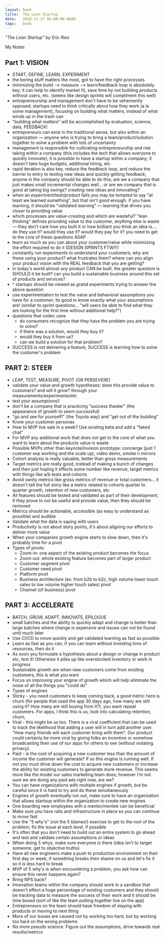 ```yaml
---
layout: book
title:  The Lean Startup
date:   2018-11-27 06:00:00-0600
tags:   book
---
```


_"The Lean Startup" by Eric Ries_

My Notes

## Part 1: VISION

- START, DEFINE, LEARN, EXPERIMENT
- the boring stuff matters the most, got to have the right processes
- minimizing the build --> measure --> learn/feedback loop is absolutely key; it can help to identify market fit, save time by not building products without users, etc. (seems like design sprints will compliment this well)
- entrepreneurship and management don't have to be vehemently opposed; startups need to think critically about how they work (a la some management), focusing on building what matters, instead of what winds up in the trash can
- "building what matters" will be accomplished by evaluation, science, data, FEEDBACK!
- entrepreneurs can exist in the traditional sense, but also within an organization — anyone who is trying to bring a team/product/solution together to solve a problem with lots of uncertainty
- management is responsible for cultivating entrepreneurship and risk taking within a company (this includes the tech that allows everyone to quickly innovate); it is possible to have a startup within a company; it doesn't take huge budgets, additional hiring, etc
- rapid iteration is also key, reduce the feedback loop, and reduce the barrier to entry to testing new ideas and quickly getting feedback; anyone in the company should be able to do this; are we a company that just makes small incremental changes well... or are we company that is good at taking big swings? creating new ideas and innovating?
- when an experiment/test/product fails you may be tempted to say "at least we learned something", but that isn't good enough. if you have learning, it should be "validated learning" — learning that drives you closer to providing value
- which processes are value-creating and which are wasteful? "lean thinking" defines providing value to the customer, anything else is waste — they don't care how you built it or how brilliant you think an idea is.... do they use it? would they use it? would they pay for it? you need to get to the core of these questions ASAP
- learn as much as you can about your customer/value while minimizing the effort required to do it (DESIGN SPRINTS FTW!!!)
- constantly run experiments to understand your customers; why are these using your product? what frustrates them? where can you align your product vision with the REAL feedback that you are getting?
- in today's world almost any product CAN be built. the greater question is SHOULD it be built? can you build a sustainable business around this set of products and services?
- ^ startups should be viewed as grand experiments trying to answer the above question
- use experimentation to test the value and behavioral assumptions you have for a customer; its good to know exactly what your assumptions are! (similar to sprint questions... "will users be able to find what they are looking for the first time without additional help?")
- questions that codec uses
    - do consumers recognize that they have the problem you are trying to solve?
    - if there was a solution, would they buy it?
    - would they buy it from us?
    - can we build a solution for that problem?
- SUCCESS is not delivering a feature, SUCCESS is learning how to solve the customer's problem

## PART 2: STEER

- LEAP, TEST, MEASURE, PIVOT (OR PERSEVERE)
- validate your value and growth hypotheses: does this provide value to customers? and will it grow? through your measurements/experiments/etc
- test your assumptions!!
- don't be a company that is practicing "success theater" (the appearance of growth to seem successful)
- "go and see for yourself!" (the Toyota way) and "get out of the building"
- Know your customer personas
- How to MVP live sale in a week? Use existing beta and add a "faked chat"
- For MVP any additional work that does not get to the core of what you want to learn about the products value is waste
- Possible MVPs other than keynote/invision prototype: concierge (just 1 customer exp working and the scale up), video demo, smoke n mirrors
- Cohort analysis is really valuable, better than gross measurements
- Target metrics are really good, instead of making a bunch of changes and then just hoping it effects some number like revenue, target metrics with things like a/b tests and cohorts
- Avoid vanity metrics like gross metrics of revenue or total customers... it doesn't tell the full story like a metric related to cohorts quarter to quarter growth, retention of new customers, etc
- All features should be tested and validated as part of their development, if they prove to not be useful and provide value, then they should be removed
- Metrics should be actionable, accessible (as easy to understand as possible) and audible
- Validate what the data is saying with users
- Productivity is not about story points, it's about aligning our efforts to deliver more value
- When your companies growth engine starts to slow down, then it's probably time for a pivot
- Types of pivots:
    - Zoom-in: one aspect of the existing product becomes the focus
    - Zoom out: whole existing feature becomes part of larger product
    - Customer segment pivot
    - Customer need pivot
    - Platform pivot
    - Business architecture (ex: from b2b to b2c, high volume lower touch sales to low volume higher touch sales) pivot
    - Channel (of business) pivot

## PART 3: ACCELERATE

- BATCH, GROW, ADAPT, INNOVATE, EPILOGUE
- small batches and the ability to quickly adapt and change is better than large batches where change is expensive and issues can not be found until much later
- Use CI/CD to move quickly and get validated learning as fast as possible
- Learn as fast as you can, if you can learn without investing tons of resources, then do it
- As soon you formulate a hypothesis about a design or change in product etc, test it! Otherwise it piles up like overstocked inventory or work in progress
- Sustainable growth are when new customers come from existing customers, this is what you want
- Focus on improving your engine of growth which will help eliminate the noise of all the things you "could do"
- Types of engines
-   Sticky - you need customers to keep coming back, a good metric here is churn (for people that used the app 30 days ago, how many are still using it? How many are still buying from it?), you want repeat customers. For apps, I think this is us, look into calculating retention, churn,
- Viral - this might be us too. There is a viral coefficient that can be used to track the likelihood that adding a user will in turn add another user. "How many friends will each customer bring with them". Our product could certainly be more viral by giving folks an incentive or somehow broadcasting their use of our apps for others to see (without violating privacy).
- Paid - is the cost of acquiring a new customer less than the amount of income the customer will generate? If so this engine is running well. If not you must drive down the cost to acquire new customers or increase the ability for existing customers to generate more revenue. This seems more like the model our sales marketing team does; however I'm not sure we are doing any paid ads right now, are we?
- You can have organizations with multiple engines if growth, but be careful since it is hard to try and do these simultaneously
- Engines of growth eventually run out, make sure to have an organization that allows startsup within the organization to create new engines
- One boarding new employees with a mentor/mentee can be beneficial
- Make sure you have rails and infrastructure in place so you can continue to move fast
- Use the "5 why's" (not the 5 blames!) exercise to get to the root of the problem; fix the issue at each level, if possible
- It's often that you don't need to build out an entire system to go ahead and test and validate certain assumptions or ideas
- When doing 5 whys, make sure everyone is there (idea isn't to target someone, get to objective truths)
- Have all new engineers make a push to production environment on their first day or week, if something breaks then shame on us and let's fix it so it is less hard to break
- MVP of 5 why's is when encountering a problem, you ask how can ensure this never happens again?
- Bring NPS back?
- Innovation teams within the company should work in a sandbox that doesn't effect a huge percentage of existing customers and they should be tracking data to measure the success of their work and it should be time boxed (sort of like the team putting together live on the app)
- Entrepreneurs on the team should have freedom of staying with products or moving to next thing
- More of our issues are caused not by working too hard, but by working too hard on the wrong problems
- No more pseudo science. Figure out the assumptions, drive towards real results/metrics

